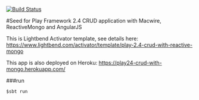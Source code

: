 [![Build Status](https://semaphoreci.com/api/v1/projects/48e312f7-fa60-40ce-8b91-cbfbab2345d1/458958/badge.svg)](https://semaphoreci.com/arturopala/play-2-4-crud-with-reactive-mongo)      

#Seed for Play Framework 2.4 CRUD application with Macwire, ReactiveMongo and AngularJS

This is Lightbend Activator template, see details here: <https://www.lightbend.com/activator/template/play-2.4-crud-with-reactive-mongo>

This app is also deployed on Heroku: <https://play24-crud-with-mongo.herokuapp.com/>

###run

```
$sbt run
```  

